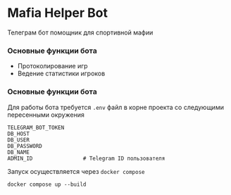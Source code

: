 # Mafia Helper Bot
Телеграм бот помощник для спортивной мафии

### Основные функции бота
- Протоколирование игр
- Ведение статистики игроков

### Основные функции бота

Для работы бота требуется `.env` файл в корне проекта со следующими пересенными окружения

```
TELEGRAM_BOT_TOKEN
DB_HOST
DB_USER
DB_PASSWORD
DB_NAME
ADMIN_ID                # Telegram ID пользователя  
```

Запуск осуществляется через `docker compose`

```
docker compose up --build
```
